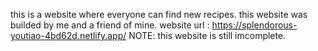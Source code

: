 this is a website where everyone can find new recipes.
this website was builded by me and a friend of mine.
website url : https://splendorous-youtiao-4bd62d.netlify.app/
NOTE: this website is still imcomplete.
